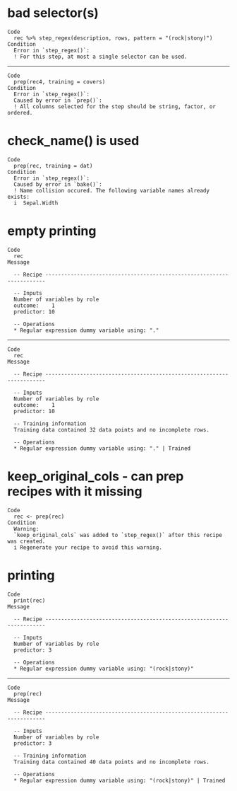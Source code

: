 # bad selector(s)

    Code
      rec %>% step_regex(description, rows, pattern = "(rock|stony)")
    Condition
      Error in `step_regex()`:
      ! For this step, at most a single selector can be used.

---

    Code
      prep(rec4, training = covers)
    Condition
      Error in `step_regex()`:
      Caused by error in `prep()`:
      ! All columns selected for the step should be string, factor, or ordered.

# check_name() is used

    Code
      prep(rec, training = dat)
    Condition
      Error in `step_regex()`:
      Caused by error in `bake()`:
      ! Name collision occured. The following variable names already exists:
      i  Sepal.Width

# empty printing

    Code
      rec
    Message
      
      -- Recipe ----------------------------------------------------------------------
      
      -- Inputs 
      Number of variables by role
      outcome:    1
      predictor: 10
      
      -- Operations 
      * Regular expression dummy variable using: "."

---

    Code
      rec
    Message
      
      -- Recipe ----------------------------------------------------------------------
      
      -- Inputs 
      Number of variables by role
      outcome:    1
      predictor: 10
      
      -- Training information 
      Training data contained 32 data points and no incomplete rows.
      
      -- Operations 
      * Regular expression dummy variable using: "." | Trained

# keep_original_cols - can prep recipes with it missing

    Code
      rec <- prep(rec)
    Condition
      Warning:
      `keep_original_cols` was added to `step_regex()` after this recipe was created.
      i Regenerate your recipe to avoid this warning.

# printing

    Code
      print(rec)
    Message
      
      -- Recipe ----------------------------------------------------------------------
      
      -- Inputs 
      Number of variables by role
      predictor: 3
      
      -- Operations 
      * Regular expression dummy variable using: "(rock|stony)"

---

    Code
      prep(rec)
    Message
      
      -- Recipe ----------------------------------------------------------------------
      
      -- Inputs 
      Number of variables by role
      predictor: 3
      
      -- Training information 
      Training data contained 40 data points and no incomplete rows.
      
      -- Operations 
      * Regular expression dummy variable using: "(rock|stony)" | Trained

